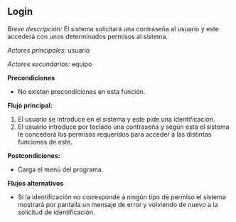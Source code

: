 **Login**
---

*Breve descripción:* El sistema solicitará una contraseña al usuario y este accederá
                     con unos determinados permisos al sistema.

*Actores principales:* usuario

*Actores secundarios:* equipo

**Precondiciones**

* No existen precondiciones en esta función.

**Flujo principal:**

1. El usuario se introduce en el sistema y este pide una identificación.
2. El usuario introduce por teclado una contraseña y según esta el sistema le concederá
   los permisos requeridos para acceder a las distintas funciones de este.

**Postcondiciones:**

* Carga el menú del programa.

**Flujos alternativos**

* Si la identificación no corresponde a ningún tipo de permiso el sistema mostrará
  por pantalla un mensaje de error y volviendo de nuevo a la solicitud de identificación.
